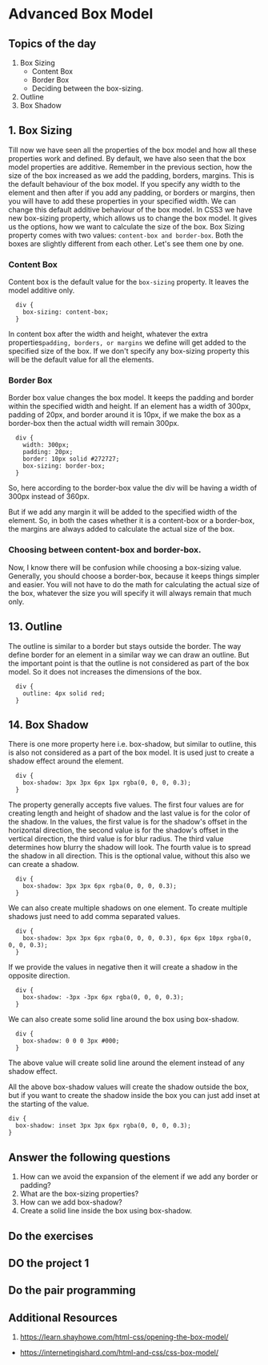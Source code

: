 # Advanced Box Model

## Topics of the day

1. Box Sizing
   - Content Box
   - Border Box
   - Deciding between the box-sizing.
2. Outline
3. Box Shadow

## 1. Box Sizing

Till now we have seen all the properties of the box model and how all these properties work and defined. By default, we have also seen that the box model properties are additive. Remember in the previous section, how the size of the box increased as we add the padding, borders, margins. This is the default behaviour of the box model. If you specify any width to the element and then after if you add any padding, or borders or margins, then you will have to add these properties in your specified width.
We can change this default additive behaviour of the box model. In CSS3 we have new box-sizing property, which allows us to change the box model. It gives us the options, how we want to calculate the size of the box.
Box Sizing property comes with two values: `content-box and border-box`. Both the boxes are slightly different from each other. Let's see them one by one.

### Content Box

Content box is the default value for the `box-sizing` property. It leaves the model additive only.

```
  div {
    box-sizing: content-box;
  }
```

In content box after the width and height, whatever the extra properties`padding, borders, or margins` we define will get added to the specified size of the box. If we don't specify any box-sizing property this will be the default value for all the elements.

### Border Box

Border box value changes the box model. It keeps the padding and border within the specified width and height. If an element has a width of 300px, padding of 20px, and border around it is 10px, if we make the box as a border-box then the actual width will remain 300px.

```
  div {
    width: 300px;
    padding: 20px;
    border: 10px solid #272727;
    box-sizing: border-box;
  }
```

So, here according to the border-box value the div will be having a width of 300px instead of 360px.

But if we add any margin it will be added to the specified width of the element. So, in both the cases whether it is a content-box or a border-box, the margins are always added to calculate the actual size of the box.

### Choosing between content-box and border-box.

Now, I know there will be confusion while choosing a box-sizing value. Generally, you should choose a border-box, because it keeps things simpler and easier. You will not have to do the math for calculating the actual size of the box, whatever the size you will specify it will always remain that much only.

## 13. Outline

The outline is similar to a border but stays outside the border. The way define border for an element in a similar way we can draw an outline. But the important point is that the outline is not considered as part of the box model. So it does not increases the dimensions of the box.

```
  div {
    outline: 4px solid red;
  }
```

## 14. Box Shadow

There is one more property here i.e. box-shadow, but similar to outline, this is also not considered as a part of the box model. It is used just to create a shadow effect around the element.

```
  div {
    box-shadow: 3px 3px 6px 1px rgba(0, 0, 0, 0.3);
  }
```

The property generally accepts five values. The first four values are for creating length and height of shadow and the last value is for the color of the shadow.
In the values, the first value is for the shadow's offset in the horizontal direction, the second value is for the shadow's offset in the vertical direction, the third value is for blur radius. The third value determines how blurry the shadow will look. The fourth value is to spread the shadow in all direction. This is the optional value, without this also we can create a shadow.

```
  div {
    box-shadow: 3px 3px 6px rgba(0, 0, 0, 0.3);
  }
```

We can also create multiple shadows on one element. To create multiple shadows just need to add comma separated values.

```
  div {
    box-shadow: 3px 3px 6px rgba(0, 0, 0, 0.3), 6px 6px 10px rgba(0, 0, 0, 0.3);
  }
```

If we provide the values in negative then it will create a shadow in the opposite direction.

```
  div {
    box-shadow: -3px -3px 6px rgba(0, 0, 0, 0.3);
  }
```

We can also create some solid line around the box using box-shadow.

```
  div {
    box-shadow: 0 0 0 3px #000;
  }
```

The above value will create solid line around the element instead of any shadow effect.

All the above box-shadow values will create the shadow outside the box, but if you want to create the shadow inside the box you can just add inset at the starting of the value.

```
div {
  box-shadow: inset 3px 3px 6px rgba(0, 0, 0, 0.3);
}
```

## Answer the following questions

1. How can we avoid the expansion of the element if we add any border or padding?
2. What are the box-sizing properties?
3. How can we add box-shadow?
4. Create a solid line inside the box using box-shadow.

## Do the exercises

## DO the project 1

## Do the pair programming

## Additional Resources

1. https://learn.shayhowe.com/html-css/opening-the-box-model/

- https://internetingishard.com/html-and-css/css-box-model/
